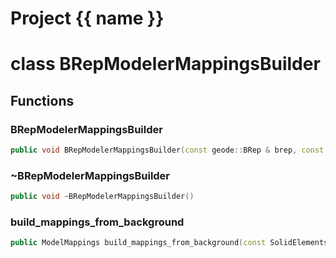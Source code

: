 <script setup>
import {useRoute} from 'vitepress'
const {path} = useRoute()
const tokens = path.split('/')
const words = tokens[2].split('-');
for (let i = 0; i < words.length; i++) {
    words[i] = words[i].charAt(0).toUpperCase() + words[i].slice(1);
    words[i] = words[i].replace('geode', 'Geode')
}
const name = words.join('-');
</script>
# Project {{ name }}

# class BRepModelerMappingsBuilder


## Functions

### BRepModelerMappingsBuilder

```cpp
public void BRepModelerMappingsBuilder(const geode::BRep & brep, const geode::internal::BackgroundSolid & background, Span points_sets_uuids, Span curves_uuids, Span surfaces_uuids)
```


### ~BRepModelerMappingsBuilder

```cpp
public void ~BRepModelerMappingsBuilder()
```


### build_mappings_from_background

```cpp
public ModelMappings build_mappings_from_background(const SolidElementsIndices & model_elements, const geode::VertexIndexMapping & vertex_index_mappings, const geode::IndexToModelMeshElementsMapping & index_to_meshes_mappings)
```




